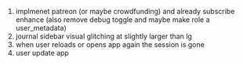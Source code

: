 
1.  implmenet patreon (or maybe crowdfunding) and already subscribe enhance (also remove debug toggle and maybe make role a user_metadata)
2.  journal sidebar visual glitching at slightly larger than lg
3.  when user reloads or opens app again the session is gone
4.  user update app